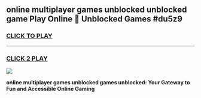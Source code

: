
## online multiplayer games unblocked unblocked game Play Online 👋 Unblocked Games #du5z9
<h3>
<a href="https://premium.freeplayer.one?title=online_multiplayer_games_unblocked&ref=21F">CLICK TO PLAY</a></h3>
<hr>

<h3>
<a href="https://premium.freeplayer.one?title=online_multiplayer_games_unblocked&ref=21F">CLICK 2 PLAY</a>
  
</h3>

<a href="https://premium.freeplayer.one?title=online_multiplayer_games_unblocked&ref=21F/"><img src="https://clearcache.store/games.png"></a>


**online multiplayer games unblocked games unblocked: Your Gateway to Fun and Accessible Online Gaming**
